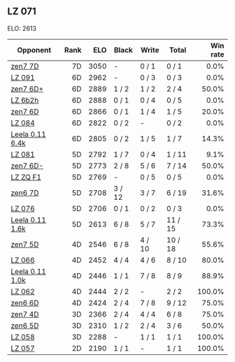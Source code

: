 ## LZ 071 ##

ELO: 2613

Opponent | Rank | ELO | Black | Write | Total | Win rate
---------|-----:|----:|-------|-------|-------|-------:
[zen7 7D](zen7%207D.md) | 7D | 3050 | - | 0 / 1 | 0 / 1 | 0.0%
[LZ 091](LZ%20091.md) | 6D | 2962 | - | 0 / 3 | 0 / 3 | 0.0%
[zen7 6D+](zen7%206D+.md) | 6D | 2889 | 1 / 2 | 1 / 2 | 2 / 4 | 50.0%
[LZ 6b2h](LZ%206b2h.md) | 6D | 2888 | 0 / 1 | 0 / 4 | 0 / 5 | 0.0%
[zen7 6D](zen7%206D.md) | 6D | 2866 | 0 / 1 | 1 / 4 | 1 / 5 | 20.0%
[LZ 084](LZ%20084.md) | 6D | 2822 | 0 / 2 | - | 0 / 2 | 0.0%
[Leela 0.11 6.4k](Leela%200.11%206.4k.md) | 6D | 2805 | 0 / 2 | 1 / 5 | 1 / 7 | 14.3%
[LZ 081](LZ%20081.md) | 5D | 2792 | 1 / 7 | 0 / 4 | 1 / 11 | 9.1%
[zen7 6D-](zen7%206D-.md) | 5D | 2773 | 2 / 8 | 5 / 6 | 7 / 14 | 50.0%
[LZ ZQ F1](LZ%20ZQ%20F1.md) | 5D | 2769 | - | 0 / 5 | 0 / 5 | 0.0%
[zen6 7D](zen6%207D.md) | 5D | 2708 | 3 / 12 | 3 / 7 | 6 / 19 | 31.6%
[LZ 076](LZ%20076.md) | 5D | 2706 | 0 / 1 | 0 / 2 | 0 / 3 | 0.0%
[Leela 0.11 1.6k](Leela%200.11%201.6k.md) | 5D | 2613 | 6 / 8 | 5 / 7 | 11 / 15 | 73.3%
[zen7 5D](zen7%205D.md) | 4D | 2546 | 6 / 8 | 4 / 10 | 10 / 18 | 55.6%
[LZ 066](LZ%20066.md) | 4D | 2452 | 4 / 4 | 4 / 6 | 8 / 10 | 80.0%
[Leela 0.11 1.0k](Leela%200.11%201.0k.md) | 4D | 2446 | 1 / 1 | 7 / 8 | 8 / 9 | 88.9%
[LZ 062](LZ%20062.md) | 4D | 2444 | 2 / 2 | - | 2 / 2 | 100.0%
[zen6 6D](zen6%206D.md) | 4D | 2424 | 2 / 4 | 7 / 8 | 9 / 12 | 75.0%
[zen7 4D](zen7%204D.md) | 3D | 2366 | 2 / 4 | 4 / 4 | 6 / 8 | 75.0%
[zen6 5D](zen6%205D.md) | 3D | 2310 | 1 / 2 | 2 / 4 | 3 / 6 | 50.0%
[LZ 058](LZ%20058.md) | 3D | 2288 | - | 1 / 1 | 1 / 1 | 100.0%
[LZ 057](LZ%20057.md) | 2D | 2190 | 1 / 1 | - | 1 / 1 | 100.0%
